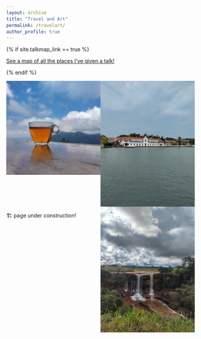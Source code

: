 ```yaml
---
layout: archive
title: "Travel and Art"
permalink: /travelart/
author_profile: true
---
```


{% if site.talkmap_link == true %}

<p style="text-decoration:underline;"><a href="/travelart.md">See a map of all the places I've given a talk!</a></p>

{% endif %}

<p>
      <img src="/images/77.png" align="left" width="50%"/>
      <img src="/images/76.png" align="center" width="50%"/>
      <img src="/images/75.png" align="right" width="50%"/>
</p>


🏗️ page under construction!